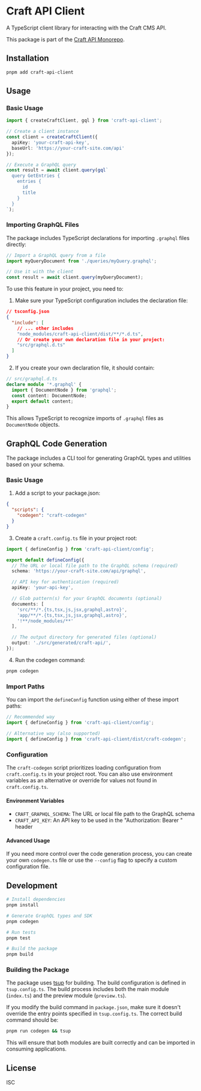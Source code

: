 # Craft API Client

A TypeScript client library for interacting with the Craft CMS API.

This package is part of the [Craft API Monorepo](../../README.md).

## Installation

```bash
pnpm add craft-api-client
```

## Usage

### Basic Usage

```typescript
import { createCraftClient, gql } from 'craft-api-client';

// Create a client instance
const client = createCraftClient({
  apiKey: 'your-craft-api-key',
  baseUrl: 'https://your-craft-site.com/api'
});

// Execute a GraphQL query
const result = await client.query(gql`
  query GetEntries {
    entries {
      id
      title
    }
  }
`);
```

### Importing GraphQL Files

The package includes TypeScript declarations for importing `.graphql` files directly:

```typescript
// Import a GraphQL query from a file
import myQueryDocument from './queries/myQuery.graphql';

// Use it with the client
const result = await client.query(myQueryDocument);
```

To use this feature in your project, you need to:

1. Make sure your TypeScript configuration includes the declaration file:

```json
// tsconfig.json
{
  "include": [
    // ... other includes
    "node_modules/craft-api-client/dist/**/*.d.ts",
    // Or create your own declaration file in your project:
    "src/graphql.d.ts"
  ]
}
```

2. If you create your own declaration file, it should contain:

```typescript
// src/graphql.d.ts
declare module '*.graphql' {
  import { DocumentNode } from 'graphql';
  const content: DocumentNode;
  export default content;
}
```

This allows TypeScript to recognize imports of `.graphql` files as `DocumentNode` objects.

## GraphQL Code Generation

The package includes a CLI tool for generating GraphQL types and utilities based on your schema.

### Basic Usage

1. Add a script to your package.json:

```json
{
  "scripts": {
    "codegen": "craft-codegen"
  }
}
```

3. Create a `craft.config.ts` file in your project root:

```typescript
import { defineConfig } from 'craft-api-client/config';

export default defineConfig({
  // The URL or local file path to the GraphQL schema (required)
  schema: 'https://your-craft-site.com/api/graphql',

  // API key for authentication (required)
  apiKey: 'your-api-key',

  // Glob pattern(s) for your GraphQL documents (optional)
  documents: [
    'src/**/*.{ts,tsx,js,jsx,graphql,astro}',
    'app/**/*.{ts,tsx,js,jsx,graphql,astro}',
    '!**/node_modules/**'
  ],

  // The output directory for generated files (optional)
  output: './src/generated/craft-api/',
});
```

4. Run the codegen command:

```bash
pnpm codegen
```

### Import Paths

You can import the `defineConfig` function using either of these import paths:

```typescript
// Recommended way
import { defineConfig } from 'craft-api-client/config';

// Alternative way (also supported)
import { defineConfig } from 'craft-api-client/dist/craft-codegen';
```


### Configuration

The `craft-codegen` script prioritizes loading configuration from `craft.config.ts` in your project root. You can also use environment variables as an alternative or override for values not found in `craft.config.ts`.

#### Environment Variables

- `CRAFT_GRAPHQL_SCHEMA`: The URL or local file path to the GraphQL schema
- `CRAFT_API_KEY`: An API key to be used in the "Authorization: Bearer <apiKey>" header

#### Advanced Usage

If you need more control over the code generation process, you can create your own `codegen.ts` file or use the `--config` flag to specify a custom configuration file.

## Development

```bash
# Install dependencies
pnpm install

# Generate GraphQL types and SDK
pnpm codegen

# Run tests
pnpm test

# Build the package
pnpm build
```

### Building the Package

The package uses [tsup](https://github.com/egoist/tsup) for building. The build configuration is defined in `tsup.config.ts`. The build process includes both the main module (`index.ts`) and the preview module (`preview.ts`).

If you modify the build command in `package.json`, make sure it doesn't override the entry points specified in `tsup.config.ts`. The correct build command should be:

```bash
pnpm run codegen && tsup
```

This will ensure that both modules are built correctly and can be imported in consuming applications.

## License

ISC
